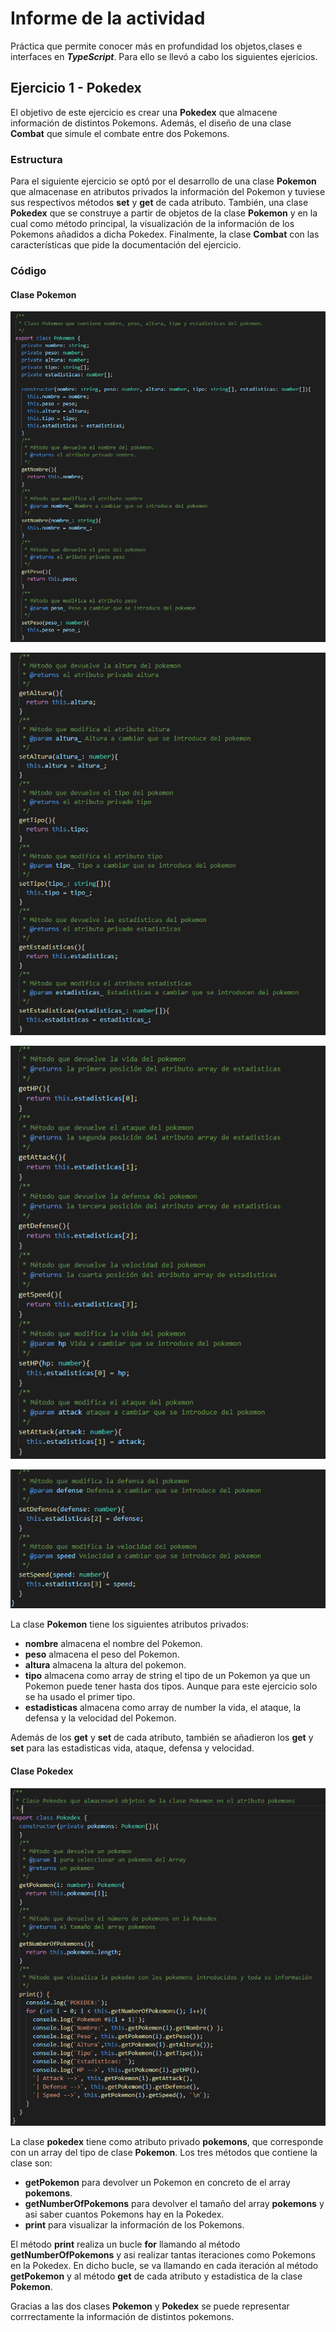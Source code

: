 # Informe de la actividad
Práctica que permite conocer más en profundidad los objetos,clases e interfaces en ***TypeScript***. 
Para ello se llevó a cabo los siguientes ejericios.

## Ejercicio 1 - Pokedex
El objetivo de este ejercicio es crear una **Pokedex** que almacene información de distintos Pokemons. Además, el diseño de una clase **Combat** que simule el combate entre dos Pokemons. 

### Estructura
Para el siguiente ejercicio se optó por el desarrollo de una clase **Pokemon** que almacenase en atributos privados la información del Pokemon y tuviese sus respectivos métodos **set** y **get** de cada atributo. También, una clase **Pokedex** que se construye a partir de objetos de la clase **Pokemon** y en la cual como método principal, la visualización  de la información de los Pokemons añadidos a dicha Pokedex. Finalmente, la clase **Combat** con las características que pide la documentación del ejercicio.

### Código
#### Clase Pokemon
![clase Pokemon Parte 1](./assets/images/clase-pokemon1.PNG)

![clase Pokemon Parte 2](./assets/images/clase-pokemon2.PNG)

![clase Pokemon Parte 3](./assets/images/clase-pokemon3.PNG)

![clase Pokemon Parte 4](./assets/images/clase-pokemon4.PNG)

La clase **Pokemon** tiene los siguientes atributos privados:
* **nombre** almacena el nombre del Pokemon.
* **peso** almacena el peso del Pokemon.
* **altura** almacena la altura del pokemon.
* **tipo** almacena como array de string el tipo de un Pokemon ya que un Pokemon puede tener hasta dos tipos. Aunque para este ejercicio solo se ha usado el primer tipo.
* **estadisticas** almacena como array de number la vida, el ataque, la defensa y la velocidad del Pokemon.

Además de los **get** y **set** de cada atributo, también se añadieron los **get** y **set** para las estadisticas vida, ataque, defensa y velocidad.

#### Clase Pokedex
![clase Pokedex](./assets/images/clase-pokedex.PNG)

La clase **pokedex** tiene como atributo privado **pokemons**, que corresponde con un array del tipo de clase **Pokemon**.
Los tres métodos que contiene la clase son:
* **getPokemon** para devolver un Pokemon en concreto de el array **pokemons**.
* **getNumberOfPokemons** para devolver el tamaño del array **pokemons** y asi saber cuantos Pokemons hay en la Pokedex.
* **print** para visualizar la información de los Pokemons.

El método **print** realiza un bucle **for** llamando al método **getNumberOfPokemons** y asi realizar tantas iteraciones como Pokemons en la Pokedex. En dicho bucle, se va llamando en cada iteración al método **getPokemon** y al método **get** de cada atributo y estadistica de la clase **Pokemon**.

Gracias a las dos clases **Pokemon** y **Pokedex** se puede representar corrrectamente la información de distintos pokemons.


